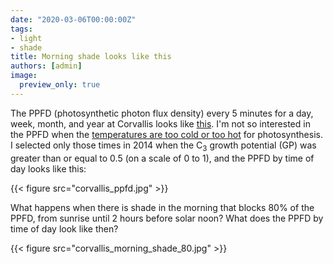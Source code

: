 ```yaml
---
date: "2020-03-06T00:00:00Z"
tags:
- light
- shade
title: Morning shade looks like this
authors: [admin]
image:
  preview_only: true
---
```


The PPFD (photosynthetic photon flux density) every 5 minutes for a day, week, month, and year at Corvallis looks like [this](http://www.blog.asianturfgrass.com/2015/06/this-is-what-par-looks-like.html). I'm not so interested in the PPFD when the [temperatures are too cold or too hot](http://www.blog.asianturfgrass.com/2015/06/which-more-effect-growth-light-or-temperature.html) for photosynthesis. I selected only those times in 2014 when the C<sub>3</sub> growth potential (GP) was greater than or equal to 0.5 (on a scale of 0 to 1), and the PPFD by time of day looks like this:

{{< figure src="corvallis_ppfd.jpg" >}}

What happens when there is shade in the morning that blocks 80% of the PPFD, from sunrise until 2 hours before solar noon? What does the PPFD by time of day look like then?

{{< figure src="corvallis_morning_shade_80.jpg" >}}
